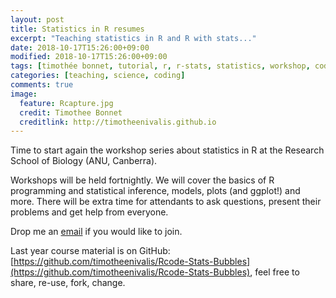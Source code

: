 ```yaml
---
layout: post
title: Statistics in R resumes
excerpt: "Teaching statistics in R and R with stats..."
date: 2018-10-17T15:26:00+09:00
modified: 2018-10-17T15:26:00+09:00
tags: [timothée bonnet, tutorial, r, r-stats, statistics, workshop, coding]
categories: [teaching, science, coding]
comments: true
image:
  feature: Rcapture.jpg
  credit: Timothee Bonnet
  creditlink: http://timotheenivalis.github.io
---
```


Time to start again the workshop series about statistics in R at the Research School of Biology (ANU, Canberra).

Workshops will be held fortnightly. We will cover the basics of R programming and statistical inference, models, plots (and ggplot!) and more.
There will be extra time for attendants to ask questions, present their problems and get help from everyone.

Drop me an [email](mailto:timotheebonnetc@gmail.com) if you would like to join.

Last year course material is on GitHub: [https://github.com/timotheenivalis/Rcode-Stats-Bubbles](https://github.com/timotheenivalis/Rcode-Stats-Bubbles), feel free to share, re-use, fork, change.

